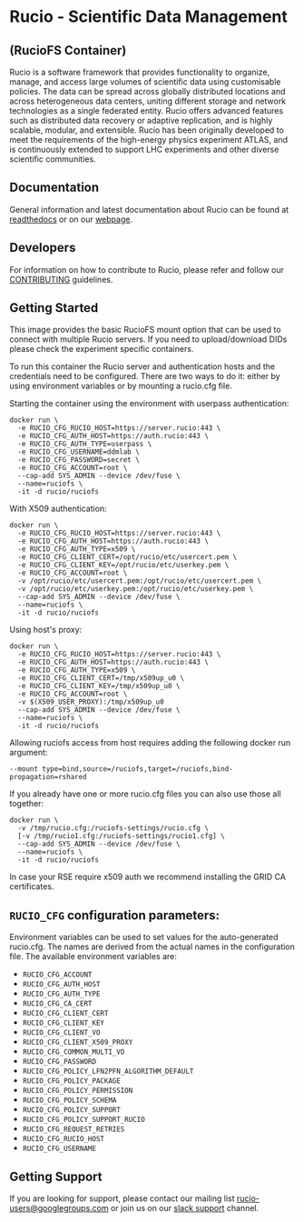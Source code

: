 # Rucio - Scientific Data Management

## (RucioFS Container)

Rucio is a software framework that provides functionality to organize, manage, and access large volumes of scientific data using customisable policies. The data can be spread across globally distributed locations and across heterogeneous data centers, uniting different storage and network technologies as a single federated entity. Rucio offers advanced features such as distributed data recovery or adaptive replication, and is highly scalable, modular, and extensible. Rucio has been originally developed to meet the requirements of the high-energy physics experiment ATLAS, and is continuously extended to support LHC experiments and other diverse scientific communities.

## Documentation

General information and latest documentation about Rucio can be found at [readthedocs](https://rucio.readthedocs.io) or on our [webpage](https://rucio.cern.ch).

## Developers

For information on how to contribute to Rucio, please refer and follow our [CONTRIBUTING](<https://github.com/rucio/rucio/blob/master/CONTRIBUTING.rst>) guidelines.

## Getting Started

This image provides the basic RucioFS mount option that can be used to connect with multiple Rucio servers. If you need to upload/download DIDs please check the experiment specific containers.

To run this container the Rucio server and authentication hosts and the credentials need to be configured. There are two ways to do it: either by using environment variables or by mounting a rucio.cfg file.

Starting the container using the environment with userpass authentication:

    docker run \
      -e RUCIO_CFG_RUCIO_HOST=https://server.rucio:443 \
      -e RUCIO_CFG_AUTH_HOST=https://auth.rucio:443 \
      -e RUCIO_CFG_AUTH_TYPE=userpass \
      -e RUCIO_CFG_USERNAME=ddmlab \
      -e RUCIO_CFG_PASSWORD=secret \
      -e RUCIO_CFG_ACCOUNT=root \
      --cap-add SYS_ADMIN --device /dev/fuse \
      --name=ruciofs \
      -it -d rucio/ruciofs

With X509 authentication:

    docker run \
      -e RUCIO_CFG_RUCIO_HOST=https://server.rucio:443 \
      -e RUCIO_CFG_AUTH_HOST=https://auth.rucio:443 \
      -e RUCIO_CFG_AUTH_TYPE=x509 \
      -e RUCIO_CFG_CLIENT_CERT=/opt/rucio/etc/usercert.pem \
      -e RUCIO_CFG_CLIENT_KEY=/opt/rucio/etc/userkey.pem \
      -e RUCIO_CFG_ACCOUNT=root \
      -v /opt/rucio/etc/usercert.pem:/opt/rucio/etc/usercert.pem \
      -v /opt/rucio/etc/userkey.pem:/opt/rucio/etc/userkey.pem \
      --cap-add SYS_ADMIN --device /dev/fuse \
      --name=ruciofs \
      -it -d rucio/ruciofs

Using host's proxy:

    docker run \
      -e RUCIO_CFG_RUCIO_HOST=https://server.rucio:443 \
      -e RUCIO_CFG_AUTH_HOST=https://auth.rucio:443 \
      -e RUCIO_CFG_AUTH_TYPE=x509 \
      -e RUCIO_CFG_CLIENT_CERT=/tmp/x509up_u0 \
      -e RUCIO_CFG_CLIENT_KEY=/tmp/x509up_u0 \
      -e RUCIO_CFG_ACCOUNT=root \
      -v $(X509_USER_PROXY):/tmp/x509up_u0
      --cap-add SYS_ADMIN --device /dev/fuse \
      --name=ruciofs \
      -it -d rucio/ruciofs

Allowing ruciofs access from host requires adding the following docker run argument:

    --mount type=bind,source=/ruciofs,target=/ruciofs,bind-propagation=rshared

If you already have one or more rucio.cfg files you can also use those all together:

    docker run \
      -v /tmp/rucio.cfg:/ruciofs-settings/rucio.cfg \
      [-v /tmp/rucio1.cfg:/ruciofs-settings/rucio1.cfg] \
      --cap-add SYS_ADMIN --device /dev/fuse \
      --name=ruciofs \
      -it -d rucio/ruciofs

In case your RSE require x509 auth we recommend installing the GRID CA certificates.

## `RUCIO_CFG` configuration parameters:

Environment variables can be used to set values for the auto-generated rucio.cfg. The names are derived from the actual names in the configuration file.
The available environment variables are:

* `RUCIO_CFG_ACCOUNT`
* `RUCIO_CFG_AUTH_HOST`
* `RUCIO_CFG_AUTH_TYPE`
* `RUCIO_CFG_CA_CERT`
* `RUCIO_CFG_CLIENT_CERT`
* `RUCIO_CFG_CLIENT_KEY`
* `RUCIO_CFG_CLIENT_VO`
* `RUCIO_CFG_CLIENT_X509_PROXY`
* `RUCIO_CFG_COMMON_MULTI_VO`
* `RUCIO_CFG_PASSWORD`
* `RUCIO_CFG_POLICY_LFN2PFN_ALGORITHM_DEFAULT`
* `RUCIO_CFG_POLICY_PACKAGE`
* `RUCIO_CFG_POLICY_PERMISSION`
* `RUCIO_CFG_POLICY_SCHEMA`
* `RUCIO_CFG_POLICY_SUPPORT`
* `RUCIO_CFG_POLICY_SUPPORT_RUCIO`
* `RUCIO_CFG_REQUEST_RETRIES`
* `RUCIO_CFG_RUCIO_HOST`
* `RUCIO_CFG_USERNAME`

## Getting Support

If you are looking for support, please contact our mailing list rucio-users@googlegroups.com
or join us on our [slack support](<https://rucio.slack.com/messages/#support>) channel.
